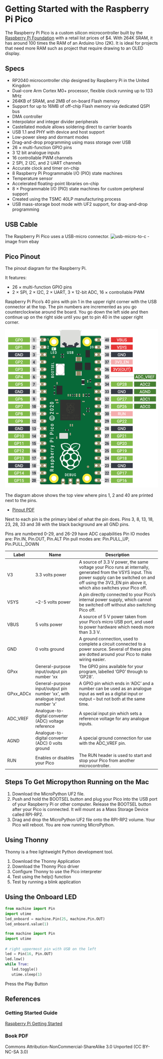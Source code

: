 # Getting Started with the Raspberry Pi Pico
The Raspberry Pi Pico is a custom silicon microcontroller built by the [Raspberry Pi Foundation](glossary#raspberry-pi-foundation) with a retail list prices of $4.  With 264K SRAM, it has around 100 times the RAM of an Arduino Uno (2K).  It is ideal for projects that need more RAM such as project that require drawing to an OLED display.

## Specs

* RP2040 microcontroller chip designed by Raspberry Pi in the United Kingdom
* Dual-core Arm Cortex M0+ processor, flexible clock running up to 133 MHz
* 264KB of SRAM, and 2MB of on-board Flash memory
* Support for up to 16MB of off-chip Flash memory via dedicated QSPI bus
* DMA controller
* Interpolator and integer divider peripherals
* Castellated module allows soldering direct to carrier boards
* USB 1.1 and PHY with device and host support
* Low-power sleep and dormant modes
* Drag-and-drop programming using mass storage over USB
* 26 × multi-function GPIO pins
* 3 12 bit analogue inputs
* 16 controllable PWM channels
* 2 SPI, 2 I2C, and 2 UART channels
* Accurate clock and timer on-chip
* 8 Raspberry Pi Programmable I/O (PIO) state machines
* Temperature sensor
* Accelerated floating-point libraries on-chip
* 8 × Programmable I/O (PIO) state machines for custom peripheral support
* Created using the TSMC 40LP manufacturing process
* USB mass-storage boot mode with UF2 support, for drag-and-drop programming

## USB Cable
The Raspberry Pi Pico uses a USB-micro connector.
![usb-micro-to-c](usb-micro-to-c.png) - image from ebay

## Pico Pinout
The pinout diagram for the Raspberry Pi.

It features: 
* 26 × multi-function GPIO pins
* 2 × SPI, 2 × I2C, 2 × UART, 3 × 12-bit ADC, 16 × controllable PWM 
<!-- pi-pico-pinout.png) -->

Raspberry Pi Pico’s 40 pins with pin 1 in the upper right corner with the USB connector at the top.  The pin numbers are incremented as you go counterclockwise around the board.  You go down the left side and then continue up on the right side until you get to pin 40 in the upper right corner.

![Raspberry Pi Pico Pins](img/pico-pins.png)

The diagram above shows the top view where pins 1, 2 and 40 are printed next to the pins.

* [Pinout PDF](https://datasheets.raspberrypi.org/pico/Pico-R3-A4-Pinout.pdf)

Next to each pin is the primary label of what the pin does.  Pins 3, 8, 13, 18, 23, 28, 33 and 38 with the black background are all GND pins.

Pins are numbered 0-29, and 26-29 have ADC capabilities
Pin IO modes are: Pin.IN, Pin.OUT, Pin.ALT
Pin pull modes are: Pin.PULL_UP, Pin.PULL_DOWN

| Label | Name | Description |
|-------|------|-------------|
|V3|3.3 volts power|A source of 3.3 V power, the same voltage your Pico runs at internally, generated from the VSYS input. This power supply can be switched on and off using the 3V3_EN pin above it, which also switches your Pico off.|
|VSYS|~2-5 volts power|A pin directly connected to your Pico’s internal power supply, which cannot be switched off without also switching Pico off.|
VBUS|5 volts power|A source of 5 V power taken from your Pico’s micro USB port, and used to power hardware which needs more than 3.3 V.|
|GND|0 volts ground|A ground connection, used to complete a circuit connected to a power source. Several of these pins are dotted around your Pico to make wiring easier.
|GPxx|General-purpose input/output pin number ‘xx|The GPIO pins available for your program, labelled ‘GP0’ through to ‘GP28’.|
|GPxx_ADCx|General-purpose input/output pin number ‘xx’, with analogue input number ‘x’|A GPIO pin which ends in ‘ADC’ and a number can be used as an analogue input as well as a digital input or output – but not both at the same time.|
|ADC_VREF|Analogue-to-digital converter (ADC) voltage reference|A special input pin which sets a reference voltage for any analogue inputs.|
|AGND|Analogue-to-digital converter (ADC) 0 volts ground|A special ground connection for use with the ADC_VREF pin.|
|RUN|Enables or disables your Pico|The RUN header is used to start and stop your Pico from another microcontroller.|

## Steps To Get Micropython Running on the Mac

1. Download the MicroPython UF2 file.
2. Push and hold the BOOTSEL button and plug your Pico into the USB port of your Raspberry Pi or other computer. Release the BOOTSEL button after your Pico is connected.
It will mount as a Mass Storage Device called RPI-RP2.
3. Drag and drop the MicroPython UF2 file onto the RPI-RP2 volume. Your  Pico will reboot. You are now running MicroPython.

## Using Thonny
Thonny is a free lightweight Python development tool.

1. Download the Thonny Application
2. Download the Thonny Pico driver
3. Configure Thonny to use the Pico interpreter
4. Test using the help() function
5. Test by running a blink application

## Using the Onboard LED

```py
from machine import Pin
import utime
led_onboard = machine.Pin(25, machine.Pin.OUT)
led_onboard.value(1)
```

```py
from machine import Pin
import utime

# right uppermost pin with USB on the left
led = Pin(16, Pin.OUT)
led.low()
while True:
   led.toggle()
   utime.sleep(1)
```
Press the Play Button

## References
### Getting Started Guide
[Raspberry Pi Getting Started](https://www.raspberrypi.org/documentation/pico/getting-started/)

### Book PDF
[](https://hackspace.raspberrypi.org/downloads/eyJfcmFpbHMiOnsibWVzc2FnZSI6IkJBaHBBaThSIiwiZXhwIjpudWxsLCJwdXIiOiJibG9iX2lkIn19--d43ee613629bddf78bc41c1479c2acb2ec6ef34e/RPi_PiPico_Digital_v10.pdf)
Commons Attribution-NonCommercial-ShareAlike 3.0 Unported
(CC BY-NC-SA 3.0)

